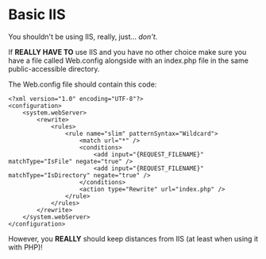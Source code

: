 # Basic IIS
You shouldn't be using IIS, really, just... *don't*.

If __REALLY HAVE TO__ use IIS and you have no other choice make sure you have a
file called Web.config alongside with an index.php file in the same
public-accessible directory.

The Web.config file should contain this code:

```
<?xml version="1.0" encoding="UTF-8"?>
<configuration>
    <system.webServer>
        <rewrite>
            <rules>
                <rule name="slim" patternSyntax="Wildcard">
                    <match url="*" />
                    <conditions>
                        <add input="{REQUEST_FILENAME}" matchType="IsFile" negate="true" />
                        <add input="{REQUEST_FILENAME}" matchType="IsDirectory" negate="true" />
                    </conditions>
                    <action type="Rewrite" url="index.php" />
                </rule>
            </rules>
        </rewrite>
    </system.webServer>
</configuration>
```

However, you __REALLY__ should keep distances from IIS (at least when using it with PHP)!
